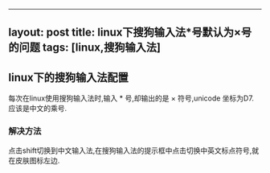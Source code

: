 
---
layout: post
title: linux下搜狗输入法*号默认为×号的问题
tags: [linux,搜狗输入法]
---

## linux下的搜狗输入法配置

每次在linux使用搜狗输入法时,输入 * 号,却输出的是 × 符号,unicode 坐标为D7. 应该是中文的乘号.

### 解决方法

点击shift切换到中文输入法,在搜狗输入法的提示框中点击切换中英文标点符号,就在皮肤图标左边.

